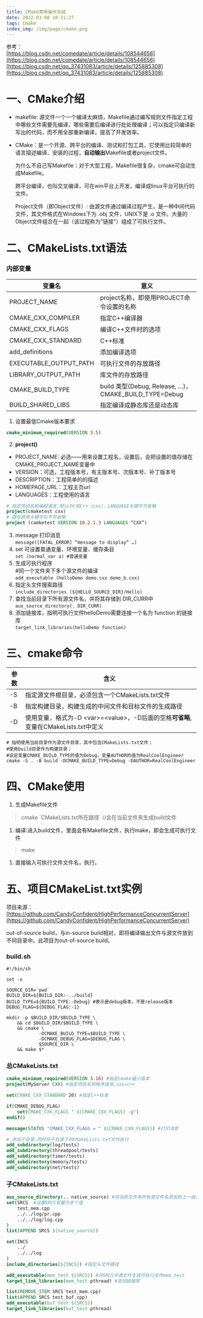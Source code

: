 ```yaml
---
title: CMake常用操作总结
date: 2022-03-08 10:31:27
tags: Cmake
index_img: /img/page/cmake.png
---
```


参考：  
[https://blog.csdn.net/comedate/article/details/108544656](https://blog.csdn.net/comedate/article/details/108544656)  
[https://blog.csdn.net/qq_37431083/article/details/125885308](https://blog.csdn.net/qq_37431083/article/details/125885308)
# 一、CMake介绍
- makefile: 源文件一个一个编译太麻烦，Makefile通过编写规则文件指定工程中哪些文件需要先编译，哪些需要后编译进行批处理编译；可以指定只编译新写出的代码，而不用全部重新编译，提高了开发效率。 
- CMake：是一个开源、跨平台的编译、测试和打包工具，它使用比较简单的语言描述编译、安装的过程，**自动输出**Makefile或者project文件。
  
  为什么不自己写Makefile：对于大型工程，Makefile很复杂，cmake可自动生成Makefile。

  跨平台编译，也叫交叉编译，可在win平台上开发，编译成linux平台可执行的文件。

  Project文件（即Object文件）: 由源文件通过编译过程产生，是一种中间代码文件，其文件格式在Windows下为 .obj 文件，UNIX下是 .o 文件。大量的Object文件组合在一起（该过程称为"链接"）组成了可执行文件。

# 二、CMakeLists.txt语法
### 内部变量
|变量名|	意义|
|---|---|
PROJECT_NAME|project名称，即使用PROJECT命令设置的名称
CMAKE_CXX_COMPILER	|指定C++编译器
CMAKE_CXX_FLAGS	|编译C++文件时的选项
CMAKE_CXX_STANDARD| C++标准
add_definitions|添加编译选项
EXECUTABLE_OUTPUT_PATH	|可执行文件的存放路径
LIBRARY_OUTPUT_PATH	|库文件的存放路径
CMAKE_BUILD_TYPE	|build 类型(Debug, Release, …)，CMAKE_BUILD_TYPE=Debug
BUILD_SHARED_LIBS	|指定编译成静态库还是动态库


1. 设置最低Cmake版本要求
``` cmake
cmake_minimum_required(VERSION 3.5)  
```
2. **project()**
- PROJECT_NAME: 必选——用来设置工程名，设置后，会把设置的值存储在CMAKE_PROJECT_NAME变量中
- VERSION：可选，工程版本号，有主版本号、次版本号、补丁版本号
- DESCRIPTION：工程简单的的描述
- HOMEPAGE_URL：工程主页url
- LANGUAGES：工程使用的语言

``` cmake
# 指定项目名和编程语言,默认为C和C++（cxx），LANGUAGE关键字可省略
project(cmaketest cxx)
# 跟在其他关键字后不可省略
project (camketest VERSION 10.2.1.3 LANGUAGES “CXX”)
```
3. message 打印消息  
   `message([FATAL_ERROR] “message to display” …)`
4. set 可设置普通变量、环境变量、缓存条目  
    `set (normal_var a) #普通变量`
5. 生成可执行程序  
   #同一个文件夹下多个源文件的编译  
   `add_executable (helloDemo demo.cxx demo_b.cxx)`     
6. 指定头文件搜索路径  
   `include_directories (${HELLO_SOURCE_DIR}/Hello)`
7. 查找当前目录下所有源文件名，并将其存储到	DIR_CURR中
    `aux_source_directory(. DIR_CURR)`
8. 添加链接库，指明可执行文件helloDemo需要连接一个名为 function 的链接库  
   `target_link_libraries(helloDemo function)`
# 三、cmake命令
|参数|含义|
|--|--|  
|-S|指定源文件根目录，必须包含一个CMakeLists.txt文件|  
|-B|指定构建目录，构建生成的中间文件和目标文件的生成路径|  
|-D|使用变量，格式为-D \<var>=\<value>，-D后面的空格**可省略**,变量在CMakeLists.txt中定义|
``` shell
# 指明使用当前目录作为源文件目录，其中包含CMakeLists.txt文件；
#使用build目录作为构建目录；
#设定变量CMAKE_BUILD_TYPE的值为Debug，变量AUTHOR的值为RealCoolEngineer
cmake -S . -B build -DCMAKE_BUILD_TYPE=Debug -DAUTHOR=RealCoolEngineer
```
# 四、CMake使用  
1. 生成Makefile文件
> cmake \`CMakeLists.txt所在路径`  //会在当前文件夹生成build文件    
1. 编译:进入build文件，里面会有Makefile文件，执行make，即会生成可执行文件
> make
1. 直接输入可执行文件文件名，执行。
# 五、项目CMakeList.txt实例
项目来源：[https://github.com/CandyConfident/HighPerformanceConcurrentServer](https://github.com/CandyConfident/HighPerformanceConcurrentServer)  

out-of-source build，与in-source build相对，即将编译输出文件与源文件放到不同目录中。此项目为out-of-source build。
### build.sh
``` shell
#!/bin/sh

set -x

SOURCE_DIR=`pwd`
BUILD_DIR=${BUILD_DIR:-../build}
BUILD_TYPE=${BUILD_TYPE:-Debug} #表示是debug版本，不是release版本
DEBUG_FLAG=${DEBUG_FLAG:-1}

mkdir -p $BUILD_DIR/$BUILD_TYPE \
    && cd $BUILD_DIR/$BUILD_TYPE \
    && cmake \
            -DCMAKE_BUILD_TYPE=$BUILD_TYPE \
            -DCMAKE_DEBUG_FLAG=$DEBUG_FLAG \
            $SOURCE_DIR \
    && make $*
```
### 总CMakeLists.txt
``` cmake
cmake_minimum_required(VERSION 3.16) #指定cmake最小版本
project(MyServer CXX) #指定项目名和程序语言,cxx=c++

set(CMAKE_CXX_STANDARD 20) #指定C++标准

if(CMAKE_DEBUG_FLAG) 
    set(CMAKE_CXX_FLAGS " ${CMAKE_CXX_FLAGS} -g")
endif()

message(STATUS "CMAKE_CXX_FLAGS = " ${CMAKE_CXX_FLAGS}) #打印消息

# 添加子目录,同时将子目录下的CMakeLists.txt文件执行
add_subdirectory(log/tests)
add_subdirectory(threadpool/tests)
add_subdirectory(timer/tests)
add_subdirectory(memory/tests)
add_subdirectory(net/tests)
```
### 子CMakeLists.txt
``` cmake
aux_source_directory(.. native_source) #将当前文件夹所有源文件名添加到上一级目录中native_source中
set(SRCS  #设置SRCS变量为多个值
    test_mem.cpp
    ../../log/pr.cpp
    ../../log/log.cpp
)
list(APPEND SRCS ${native_source})

set(INCS
    ../
    ../../log
)
include_directories(${INCS}) #指定头文件路径

add_executable(mem_test ${SRCS}) #将SRCS中源文件生成可执行文件mem_test
target_link_libraries(mem_test pthread) #添加链接库

list(REMOVE_ITEM SRCS test_mem.cpp)
list(APPEND SRCS test_buf.cpp)
add_executable(buf_test ${SRCS})
target_link_libraries(buf_test pthread)
```


  

